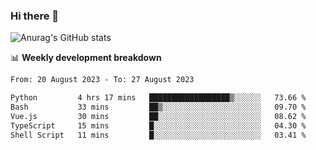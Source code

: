 ### Hi there 👋
![Anurag's GitHub stats](https://github-readme-stats.vercel.app/api?username=jami1024&show_icons=true&theme=radical)

📊 **Weekly development breakdown**
<!--START_SECTION:waka-->

```txt
From: 20 August 2023 - To: 27 August 2023

Python         4 hrs 17 mins   ██████████████████▒░░░░░░   73.66 %
Bash           33 mins         ██▒░░░░░░░░░░░░░░░░░░░░░░   09.70 %
Vue.js         30 mins         ██░░░░░░░░░░░░░░░░░░░░░░░   08.62 %
TypeScript     15 mins         █░░░░░░░░░░░░░░░░░░░░░░░░   04.30 %
Shell Script   11 mins         █░░░░░░░░░░░░░░░░░░░░░░░░   03.41 %
```

<!--END_SECTION:waka-->
<!--
**jami1024/jami1024** is a ✨ _special_ ✨ repository because its `README.md` (this file) appears on your GitHub profile.

Here are some ideas to get you started:

- 🔭 I’m currently working on ...
- 🌱 I’m currently learning ...
- 👯 I’m looking to collaborate on ...
- 🤔 I’m looking for help with ...
- 💬 Ask me about ...
- 📫 How to reach me: ...
- 😄 Pronouns: ...
- ⚡ Fun fact: ...
-->
